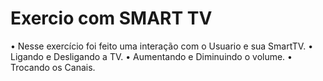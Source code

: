 # Exercio com SMART TV

• Nesse exercício foi feito uma interação com o Usuario e sua SmartTV.
• Ligando e Desligando a TV.
• Aumentando e Diminuindo o volume. 
• Trocando os Canais.

